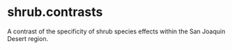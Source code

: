# shrub.contrasts
A contrast of the specificity of shrub species effects within the San Joaquin Desert region.
